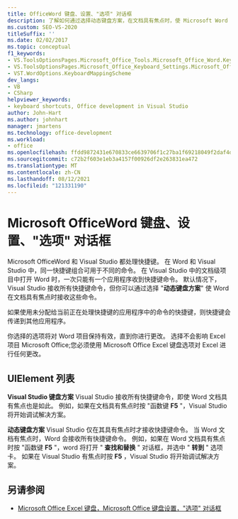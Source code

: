 ```yaml
---
title: OfficeWord 键盘、设置、"选项" 对话框
description: 了解如何通过选择动态键盘方案，在文档具有焦点时，使 Microsoft Word 接收快捷方式键命令。
ms.custom: SEO-VS-2020
titleSuffix: ''
ms.date: 02/02/2017
ms.topic: conceptual
f1_keywords:
- VS.ToolsOptionsPages.Microsoft_Office_Tools.Microsoft_Office_Word.Keyboard
- VS.ToolsOptionsPages.Microsoft_Office_Keyboard_Settings.Microsoft_Office_Word_Keyboard
- VST.WordOptions.KeyboardMappingScheme
dev_langs:
- VB
- CSharp
helpviewer_keywords:
- keyboard shortcuts, Office development in Visual Studio
author: John-Hart
ms.author: johnhart
manager: jmartens
ms.technology: office-development
ms.workload:
- office
ms.openlocfilehash: ffdd9872431e670833ce6639706f1c27ba1f69218049f2daf4d8cbb169f8298d
ms.sourcegitcommit: c72b2f603e1eb3a4157f00926df2e263831ea472
ms.translationtype: MT
ms.contentlocale: zh-CN
ms.lasthandoff: 08/12/2021
ms.locfileid: "121331190"
---
```

# <a name="microsoft-office-word-keyboard-settings-options-dialog-box"></a>Microsoft OfficeWord 键盘、设置、"选项" 对话框
  Microsoft OfficeWord 和 Visual Studio 都处理快捷键。 在 Word 和 Visual Studio 中，同一快捷键组合可用于不同的命令。 在 Visual Studio 中的文档级项目中打开 Word 时，一次只能有一个应用程序收到快捷键命令。 默认情况下，Visual Studio 接收所有快捷键命令，但你可以通过选择 "**动态键盘方案**" 使 Word 在文档具有焦点时接收这些命令。

 如果使用未分配给当前正在处理快捷键的应用程序中的命令的快捷键，则快捷键会传递到其他应用程序。

 你选择的选项将对 Word 项目保持有效，直到你进行更改。 选择不会影响 Excel 项目 Microsoft Office;您必须使用 Microsoft Office Excel 键盘选项对 Excel 进行任何更改。

## <a name="uielement-list"></a>UIElement 列表
 **Visual Studio 键盘方案** Visual Studio 接收所有快捷键命令，即使 Word 文档具有焦点也是如此。 例如，如果在文档具有焦点时按 "函数键 **F5** "，Visual Studio 将开始调试解决方案。

 **动态键盘方案** Visual Studio 仅在其具有焦点时才接收快捷键命令。 当 Word 文档有焦点时，Word 会接收所有快捷键命令。 例如，如果在 Word 文档具有焦点时按 "函数键 **F5** "，word 将打开 " **查找和替换** " 对话框，并选中 " **转到** " 选项卡。 如果在 Visual Studio 有焦点时按 **F5** ，Visual Studio 将开始调试解决方案。

## <a name="see-also"></a>另请参阅
- [Microsoft Office Excel 键盘，Microsoft Office 键盘设置，"选项" 对话框](../vsto/microsoft-office-excel-keyboard-microsoft-office-keyboard-settings-options-dialog-box.md)
